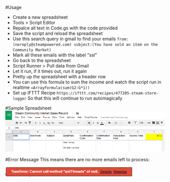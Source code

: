 #Usage
* Create a new spreadsheet
* Tools > Script Editor
* Repalce all text in Code.gs with the code provided
* Save the script and reload the spreadsheet
* Use this search query in gmail to find your emails ```from:(noreply@steampowered.com) subject:(You have sold an item on the Community Market)```
* Mark all these emails with the label "ssl"
* Go back to the spreadsheet
* Script Runner > Pull data from Gmail
* Let it run, if it times out, run it again
* Pretty up the spreadsheet with a header row
* You can use this formula to sum the income and watch the script run in realtime ```=ArrayFormula(sum(G2:G*1))```
* Set up IFTTT Recipe ```https://ifttt.com/recipes/477205-steam-store-logger``` So that this will continue to run automagically

#Sample Spreadsheet
![Here's my suggestion](Sample%20Spreadsheet%20Headers.png)

#Error Message
This means there are no more emails left to process:

![Completed](error_finished.PNG)
